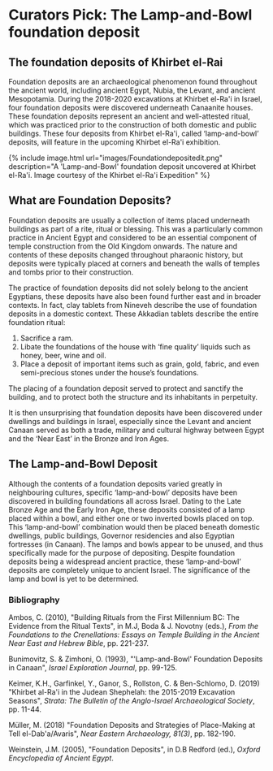# Curators Pick: The Lamp-and-Bowl foundation deposit

## The foundation deposits of Khirbet el-Rai

Foundation deposits are an archaeological phenomenon found throughout the ancient world, including ancient Egypt, Nubia, the Levant, and ancient Mesopotamia. During the 2018-2020 excavations at Khirbet el-Ra'i in Israel, four foundation deposits were discovered underneath Canaanite houses. These foundation deposits represent an ancient and well-attested ritual, which was practiced prior to the construction of both domestic and public buildings. These four deposits from Khirbet el-Ra'i, called ‘lamp-and-bowl’ deposits, will feature in the upcoming Khirbet el-Ra'i exhibition. 

{% include image.html url="images/Foundationdepositedit.png" description="A 'Lamp-and-Bowl' foundation deposit uncovered at Khirbet el-Ra'i. Image courtesy of the Khirbet el-Ra'i Expedition" %}

## What are Foundation Deposits?

Foundation deposits are usually a collection of items placed underneath buildings as part of a rite, ritual or blessing. This was a particularly common practice in Ancient Egypt and considered to be an essential component of temple construction from the Old Kingdom onwards. The nature and contents of these deposits changed throughout pharaonic history, but deposits were typically placed at corners and beneath the walls of temples and tombs prior to their construction. 

The practice of foundation deposits did not solely belong to the ancient Egyptians, these deposits have also been found further east and in broader contexts. In fact, clay tablets from Nineveh describe the use of foundation deposits in a domestic context. These Akkadian tablets describe the entire foundation ritual: 

   1. Sacrifice a ram.
   2. Libate the foundations of the house with ‘fine quality’ liquids such as honey, beer, wine and oil.  
   3. Place a deposit of important items such as grain, gold, fabric, and even semi-precious stones under the house’s foundations. 

The placing of a foundation deposit served to protect and sanctify the building, and to protect both the structure and its inhabitants in perpetuity. 

It is then unsurprising that foundation deposits have been discovered under dwellings and buildings in Israel, especially since the Levant and ancient Canaan served as both a trade, military and cultural highway between Egypt and the ‘Near East’ in the Bronze and Iron Ages. 

## The Lamp-and-Bowl Deposit

Although the contents of a foundation deposits varied greatly in neighbouring cultures, specific ‘lamp-and-bowl’ deposits have been discovered in building foundations all across Israel. Dating to the Late Bronze Age and the Early Iron Age, these deposits consisted of a lamp placed within a bowl, and either one or two inverted bowls placed on top. This ‘lamp-and-bowl’ combination would then be placed beneath domestic dwellings, public buildings, Governor residencies and also Egyptian fortresses (in Canaan). The lamps and bowls appear to be unused, and thus specifically made for the purpose of depositing. Despite foundation deposits being a widespread ancient practice, these ‘lamp-and-bowl’ deposits are completely unique to ancient Israel. The significance of the lamp and bowl is yet to be determined.

### Bibliography

Ambos, C. (2010), "Building Rituals from the First Millennium BC: The Evidence from the Ritual Texts", in M.J, Boda & J. Novotny (eds.), *From the Foundations to the Crenellations: Essays on Temple Building in the Ancient Near East and Hebrew Bible*, pp. 221-237.

Bunimovitz, S. & Zimhoni, O. (1993), "'Lamp-and-Bowl' Foundation Deposits in Canaan", *Israel Exploration Journal*, pp. 99-125.

Keimer, K.H., Garfinkel, Y., Ganor, S., Rollston, C. & Ben-Schlomo, D. (2019) "Khirbet al-Ra'i in the Judean Shephelah: the 2015-2019 Excavation Seasons", *Strata: The Bulletin of the Anglo-Israel Archaeological Society*, pp. 11-44.

Müller, M. (2018) "Foundation Deposits and Strategies of Place-Making at Tell el-Dab'a/Avaris", *Near Eastern Archaeology, 81(3)*, pp. 182-190.

Weinstein, J.M. (2005), "Foundation Deposits", in D.B Redford (ed.), *Oxford Encyclopedia of Ancient Egypt*.
